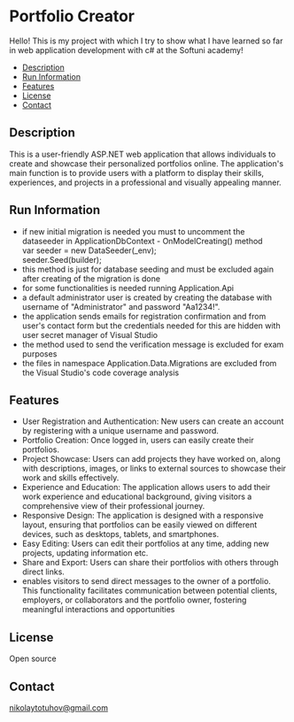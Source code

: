 # Portfolio Creator

Hello!
This is my project with which I try to show what I have learned so far in web application development with c# at the Softuni academy!

- [Description](#description)
- [Run Information](#runinformation)
- [Features](#features)
- [License](#license)
- [Contact](#contact)


## Description
This is a user-friendly ASP.NET web application that allows individuals to create and showcase their personalized portfolios online. The application's main function is to provide users with a platform to display their skills, experiences, and projects in a professional and visually appealing manner.

## Run Information
- if new initial migration is needed you must to uncomment the dataseeder in ApplicationDbContext - OnModelCreating() method <br />
var seeder = new DataSeeder(_env); <br />
seeder.Seed(builder);
- this method is just for database seeding and must be excluded again after creating of the migration is done
- for some functionalities is needed running Application.Api
- a default administrator user is created by creating the database with username of "Administrator" and password "Aa1234!".
- the application sends emails for registration confirmation and from user's contact form but the credentials needed for this are hidden with user secret manager of Visual Studio
- the method used to send the verification message is excluded for exam purposes
- the files in namespace Application.Data.Migrations are excluded from the Visual Studio's code coverage analysis
  
## Features
- User Registration and Authentication: New users can create an account by registering with a unique username and password.
- Portfolio Creation: Once logged in, users can easily create their portfolios.
- Project Showcase: Users can add projects they have worked on, along with descriptions, images, or links to external sources to showcase their work and skills effectively.
- Experience and Education: The application allows users to add their work experience and educational background, giving visitors a comprehensive view of their professional journey.
- Responsive Design: The application is designed with a responsive layout, ensuring that portfolios can be easily viewed on different devices, such as desktops, tablets, and smartphones.
- Easy Editing: Users can edit their portfolios at any time, adding new projects, updating information etc.
- Share and Export: Users can share their portfolios with others through direct links.
- enables visitors to send direct messages to the owner of a portfolio. This functionality facilitates communication between potential clients, employers, or collaborators and the portfolio owner, fostering meaningful interactions and opportunities

## License
Open source

## Contact
nikolaytotuhov@gmail.com
